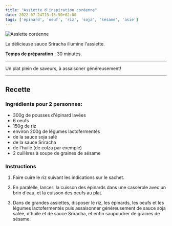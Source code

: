 ```yaml
---
title: "Assiette d'inspiration coréenne"
date: 2022-07-24T13:15:50+02:00
tags: ['épinard', 'oeuf', 'riz', 'soja', 'sésame', 'asie']
---
```


![Assiette coréenne](/pictures/assiette_coreenne.jpg)

La délicieuse sauce Sriracha illumine l'assiette.

**Temps de préparation** : 30 minutes.

---

Un plat plein de saveurs, à assaisoner généreusement!

---

## Recette

### Ingrédients pour 2 personnes:
- 300g de pousses d'épinard lavées
- 6 oeufs
- 150g de riz
- environ 200g de légumes lactofermentés
- de la sauce soja salé
- de la sauce Sriracha
- de l'huile (de colza par exemple)
- 2 cuillères à soupe de graines de sésame

### Instructions

1. Faire cuire le riz suivant les indications sur le sachet.

2. En paralèlle, lancer: la cuisson des épinards dans une casserole avec un brin d'eau, et la cuisson des oeufs au plat.

3. Dans de grandes assiettes, disposer le riz, les épinards, les oeufs et les légumes lactofermentés puis assaisonner généreusement de sauce soja salée, d'huile et de sauce Sriracha, et enfin saupoudrer de graines de sésame.
